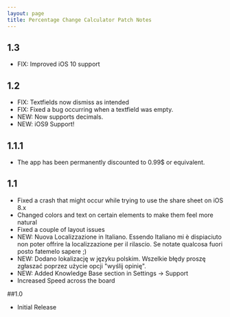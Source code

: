 ```yaml
---
layout: page
title: Percentage Change Calculator Patch Notes
---
```


## 1.3

- FIX: Improved iOS 10 support

## 1.2

- FIX: Textfields now dismiss as intended
- FIX: Fixed a bug occurring when a textfield was empty.
- NEW: Now supports decimals.
- NEW: iOS9 Support!

## 1.1.1

- The app has been permanently discounted to 0.99$ or equivalent.

## 1.1

* Fixed a crash that might occur while trying to use the share sheet on iOS 8.x
* Changed colors and text on certain elements to make them feel more natural
* Fixed a couple of layout issues
* NEW: Nuova Localizzazione in Italiano. Essendo Italiano mi è dispiaciuto non poter offrire la localizzazione per il rilascio. Se notate qualcosa fuori posto fatemelo sapere ;)
* NEW: Dodano lokalizację w języku polskim. Wszelkie błędy proszę zgłaszać poprzez użycie opcji "wyślij opinię".
* NEW: Added Knowledge Base section in Settings -\> Support
* Increased Speed across the board

##1.0

- Initial Release